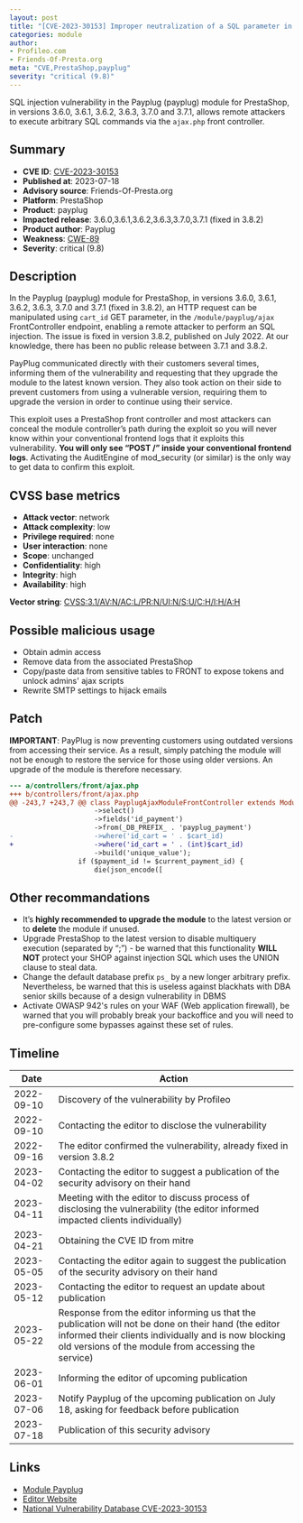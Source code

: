 ```yaml
---
layout: post
title: "[CVE-2023-30153] Improper neutralization of a SQL parameter in the Payplug (payplug) module for PrestaShop"
categories: module
author:
- Profileo.com
- Friends-Of-Presta.org
meta: "CVE,PrestaShop,payplug"
severity: "critical (9.8)"
---
```


SQL injection vulnerability in the Payplug (payplug) module for PrestaShop, in versions 3.6.0, 3.6.1, 3.6.2, 3.6.3, 3.7.0 and 3.7.1, allows remote attackers to execute arbitrary SQL commands via the `ajax.php` front controller.

## Summary

* **CVE ID**: [CVE-2023-30153](https://cve.mitre.org/cgi-bin/cvename.cgi?name=CVE-2023-30153)
* **Published at**: 2023-07-18
* **Advisory source**: Friends-Of-Presta.org
* **Platform**: PrestaShop
* **Product**: payplug
* **Impacted release**: 3.6.0,3.6.1,3.6.2,3.6.3,3.7.0,3.7.1 (fixed in 3.8.2)
* **Product author**: Payplug
* **Weakness**: [CWE-89](https://cwe.mitre.org/data/definitions/89.html)
* **Severity**: critical (9.8)

## Description

In the Payplug (payplug) module for PrestaShop, in versions 3.6.0, 3.6.1, 3.6.2, 3.6.3, 3.7.0 and 3.7.1 (fixed in 3.8.2), an HTTP request can be manipulated using `cart_id` GET parameter, in the `/module/payplug/ajax` FrontController endpoint, enabling a remote attacker to perform an SQL injection. The issue is fixed in version 3.8.2, published on July 2022. At our knowledge, there has been no public release between 3.7.1 and 3.8.2.

PayPlug communicated directly with their customers several times, informing them of the vulnerability and requesting that they upgrade the module to the latest known version. They also took action on their side to prevent customers from using a vulnerable version, requiring them to upgrade the version in order to continue using their service.

This exploit uses a PrestaShop front controller and most attackers can conceal the module controller’s path during the exploit so you will never know within your conventional frontend logs that it exploits this vulnerability. **You will only see “POST /” inside your conventional frontend logs**. Activating the AuditEngine of mod_security (or similar) is the only way to get data to confirm this exploit.

## CVSS base metrics

* **Attack vector**: network
* **Attack complexity**: low
* **Privilege required**: none
* **User interaction**: none
* **Scope**: unchanged
* **Confidentiality**: high
* **Integrity**: high
* **Availability**: high

**Vector string**: [CVSS:3.1/AV:N/AC:L/PR:N/UI:N/S:U/C:H/I:H/A:H](https://nvd.nist.gov/vuln-metrics/cvss/v3-calculator?vector=AV:N/AC:L/PR:N/UI:N/S:U/C:H/I:H/A:H)

## Possible malicious usage

* Obtain admin access
* Remove data from the associated PrestaShop
* Copy/paste data from sensitive tables to FRONT to expose tokens and unlock admins' ajax scripts
* Rewrite SMTP settings to hijack emails

## Patch

**IMPORTANT**: PayPlug is now preventing customers using outdated versions from accessing their service. As a result, simply patching the module will not be enough to restore the service for those using older versions. An upgrade of the module is therefore necessary.

```diff
--- a/controllers/front/ajax.php
+++ b/controllers/front/ajax.php
@@ -243,7 +243,7 @@ class PayplugAjaxModuleFrontController extends ModuleFrontController
                     ->select()
                     ->fields('id_payment')
                     ->from(_DB_PREFIX_ . 'payplug_payment')
-                    ->where('id_cart = ' . $cart_id)
+                    ->where('id_cart = ' . (int)$cart_id)
                     ->build('unique_value');
                 if ($payment_id != $current_payment_id) {
                     die(json_encode([
```

## Other recommandations

* It’s **highly recommended to upgrade the module** to the latest version or to **delete** the module if unused.
* Upgrade PrestaShop to the latest version to disable multiquery execution (separated by “;”) - be warned that this functionality **WILL NOT** protect your SHOP against injection SQL which uses the UNION clause to steal data.
* Change the default database prefix `ps_` by a new longer arbitrary prefix. Nevertheless, be warned that this is useless against blackhats with DBA senior skills because of a design vulnerability in DBMS
* Activate OWASP 942's rules on your WAF (Web application firewall), be warned that you will probably break your backoffice and you will need to pre-configure some bypasses against these set of rules.

## Timeline

| Date | Action |
| -- | -- |
| 2022-09-10 | Discovery of the vulnerability by Profileo |
| 2022-09-10 | Contacting the editor to disclose the vulnerability |
| 2022-09-16 | The editor confirmed the vulnerability, already fixed in version 3.8.2 |
| 2023-04-02 | Contacting the editor to suggest a publication of the security advisory on their hand |
| 2023-04-11 | Meeting with the editor to discuss process of disclosing the vulnerability (the editor informed impacted clients individually) |
| 2023-04-21 | Obtaining the CVE ID from mitre |
| 2023-05-05 | Contacting the editor again to suggest the publication of the security advisory on their hand |
| 2023-05-12 | Contacting the editor to request an update about publication |
| 2023-05-22 | Response from the editor informing us that the publication will not be done on their hand (the editor informed their clients individually and is now blocking old versions of the module from accessing the service) |
| 2023-06-01 | Informing the editor of upcoming publication |
| 2023-07-06 | Notify Payplug of the upcoming publication on July 18, asking for feedback before publication |
| 2023-07-18 | Publication of this security advisory |

## Links

* [Module Payplug](https://addons.prestashop.com/en/payment-card-wallet/8795--payplug-accept-customer-payments-wherever-they-are.html)
* [Editor Website](https://www.payplug.com/)
* [National Vulnerability Database CVE-2023-30153](https://nvd.nist.gov/vuln/detail/CVE-2023-30153)

